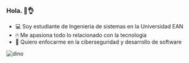 ### Hola. 🧐👌



- 💻 Soy estudiante de Ingenieria de sistemas en la Universidad EAN 
- 🖱 Me apasiona todo lo relacionado con la tecnologia 
- 🔐 Quiero enfocarme en la ciberseguridad y desarrollo de software 

![dino](https://user-images.githubusercontent.com/87994869/127253773-5ad285c5-e15f-4bb1-8f7a-b1fc0a511979.gif)

